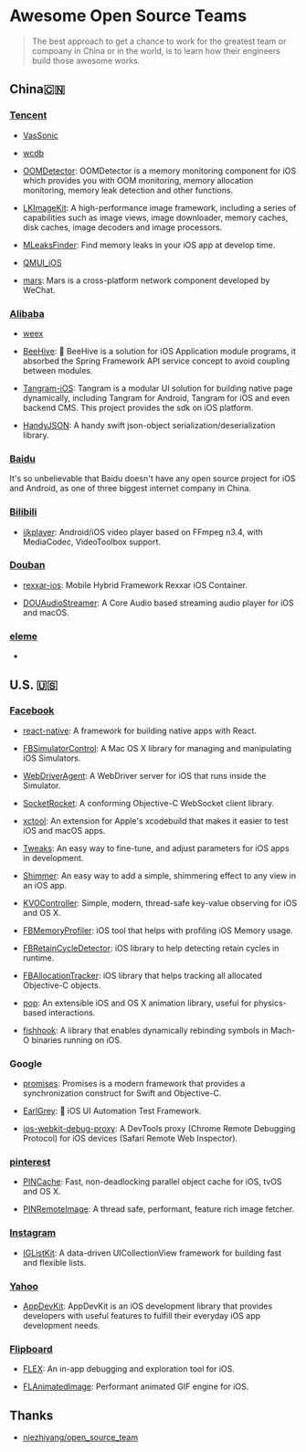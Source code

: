 # Awesome Open Source Teams
> The best approach to get a chance to work for the greatest team or compoany in China or in the world, is to learn how their engineers build those awesome works.

## China🇨🇳

### [Tencent](https://github.com/tencent)

- [VasSonic](https://github.com/Tencent/VasSonic)

- [wcdb](https://github.com/Tencent/wcdb)

- [OOMDetector](https://github.com/Tencent/OOMDetector): OOMDetector is a memory monitoring component for iOS which provides you with OOM monitoring, memory allocation monitoring, memory leak detection and other functions.

- [LKImageKit](https://github.com/Tencent/LKImageKit): A high-performance image framework, including a series of capabilities such as image views, image downloader, memory caches, disk caches, image decoders and image processors.

- [MLeaksFinder](https://github.com/Tencent/MLeaksFinder): Find memory leaks in your iOS app at develop time.

- [QMUI_iOS](https://github.com/QMUI/QMUI_iOS)

- [mars](https://github.com/Tencent/mars): Mars is a cross-platform network component developed by WeChat.

<!-------------------------------------------------------------------------------------------------------------------->

### [Alibaba](https://github.com/alibaba/)

- [weex](https://github.com/alibaba/weex)

- [BeeHive](https://github.com/alibaba/BeeHive): 🐝 BeeHive is a solution for iOS Application module programs, it absorbed the Spring Framework API service concept to avoid coupling between modules.

- [Tangram-iOS](https://github.com/alibaba/Tangram-iOS): Tangram is a modular UI solution for building native page dynamically, including Tangram for Android, Tangram for iOS and even backend CMS. This project provides the sdk on iOS platform.

- [HandyJSON](https://github.com/alibaba/HandyJSON): A handy swift json-object serialization/deserialization library.

### [Baidu](https://github.com/baidu)

It's so unbelievable that Baidu doesn't have any open source project for iOS and Android, as one of three biggest internet company in China.

### [Bilibili](https://github.com/Bilibili)

- [ijkplayer](https://github.com/Bilibili/ijkplayer): Android/iOS video player based on FFmpeg n3.4, with MediaCodec, VideoToolbox support.

### [Douban](https://github.com/douban)

- [rexxar-ios](https://github.com/douban/rexxar-ios): Mobile Hybrid Framework Rexxar iOS Container.

- [DOUAudioStreamer](https://github.com/douban/DOUAudioStreamer): A Core Audio based streaming audio player for iOS and macOS.

### [eleme](https://github.com/eleme)

- []()

## U.S. 🇺🇸

### [Facebook](https://github.com/facebook)

- [react-native](https://github.com/facebook/react-native): A framework for building native apps with React.

- [FBSimulatorControl](https://github.com/facebook/FBSimulatorControl): A Mac OS X library for managing and manipulating iOS Simulators.

- [WebDriverAgent](https://github.com/facebook/WebDriverAgent): A WebDriver server for iOS that runs inside the Simulator.

- [SocketRocket](https://github.com/facebook/SocketRocket): A conforming Objective-C WebSocket client library.

- [xctool](https://github.com/facebook/xctool): An extension for Apple's xcodebuild that makes it easier to test iOS and macOS apps.

- [Tweaks](https://github.com/facebook/Tweaks): An easy way to fine-tune, and adjust parameters for iOS apps in development.

- [Shimmer](https://github.com/facebook/Shimmer): An easy way to add a simple, shimmering effect to any view in an iOS app.

- [KVOController](https://github.com/facebook/KVOController): Simple, modern, thread-safe key-value observing for iOS and OS X.

- [FBMemoryProfiler](https://github.com/facebook/FBMemoryProfiler): iOS tool that helps with profiling iOS Memory usage.

- [FBRetainCycleDetector](https://github.com/facebook/FBRetainCycleDetector): iOS library to help detecting retain cycles in runtime.

- [FBAllocationTracker](https://github.com/facebook/FBAllocationTracker): iOS library that helps tracking all allocated Objective-C objects.

- [pop](https://github.com/facebook/pop): An extensible iOS and OS X animation library, useful for physics-based interactions.

- [fishhook](https://github.com/facebook/fishhook): A library that enables dynamically rebinding symbols in Mach-O binaries running on iOS.





### Google

- [promises](https://github.com/google/promises): Promises is a modern framework that provides a synchronization construct for Swift and Objective-C.

- [EarlGrey](https://github.com/google/EarlGrey): 🍵 iOS UI Automation Test Framework.

- [ios-webkit-debug-proxy](https://github.com/google/ios-webkit-debug-proxy): A DevTools proxy (Chrome Remote Debugging Protocol) for iOS devices (Safari Remote Web Inspector).

### [pinterest](https://github.com/topics/objective-c)
- [PINCache](https://github.com/pinterest/PINCache): Fast, non-deadlocking parallel object cache for iOS, tvOS and OS X.

- [PINRemoteImage](https://github.com/pinterest/PINRemoteImage): A thread safe, performant, feature rich image fetcher.




### [Instagram](https://github.com/Instagram)

- [IGListKit](https://github.com/Instagram/IGListKit): A data-driven UICollectionView framework for building fast and flexible lists.





### [Yahoo](https://github.com/yahoo)

- [AppDevKit](https://github.com/yahoo/AppDevKit): AppDevKit is an iOS development library that provides developers with useful features to fulfill their everyday iOS app development needs.




### [Flipboard](https://github.com/Flipboard)

- [FLEX](https://github.com/Flipboard/FLEX): An in-app debugging and exploration tool for iOS.

- [FLAnimatedImage](https://github.com/Flipboard/FLAnimatedImage): Performant animated GIF engine for iOS.




## Thanks

- [niezhiyang/open_source_team](https://github.com/niezhiyang/open_source_team)

